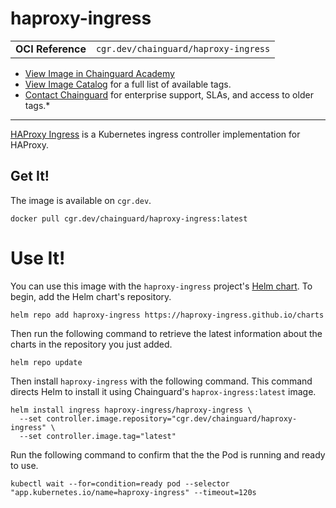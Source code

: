 <!--monopod:start-->
# haproxy-ingress
| | |
| - | - |
| **OCI Reference** | `cgr.dev/chainguard/haproxy-ingress` |


* [View Image in Chainguard Academy](https://edu.chainguard.dev/chainguard/chainguard-images/reference/haproxy-ingress/overview/)
* [View Image Catalog](https://console.enforce.dev/images/catalog) for a full list of available tags.
* [Contact Chainguard](https://www.chainguard.dev/chainguard-images) for enterprise support, SLAs, and access to older tags.*

---
<!--monopod:end-->

<!--overview:start-->
[HAProxy Ingress](https://haproxy-ingress.github.io/) is a Kubernetes ingress controller implementation for HAProxy.
<!--overview:end-->

<!--getting:start-->
## Get It!
The image is available on `cgr.dev`.

```shell
docker pull cgr.dev/chainguard/haproxy-ingress:latest
```
<!--getting:end-->

<!--body:start-->
# Use It!

You can use this image with the `haproxy-ingress` project's [Helm chart](https://artifacthub.io/packages/helm/haproxy-ingress/haproxy-ingress). To begin, add the Helm chart's repository.

```shell
helm repo add haproxy-ingress https://haproxy-ingress.github.io/charts
```

Then run the following command to retrieve the latest information about the charts in the repository you just added.

```shell
helm repo update
```

Then install `haproxy-ingress` with the following command. This command directs Helm to install it using Chainguard's `haprox-ingress:latest` image.

```shell
helm install ingress haproxy-ingress/haproxy-ingress \
  --set controller.image.repository="cgr.dev/chainguard/haproxy-ingress" \
  --set controller.image.tag="latest"
```

Run the following command to confirm that the the Pod is running and ready to use.

```shell
kubectl wait --for=condition=ready pod --selector "app.kubernetes.io/name=haproxy-ingress" --timeout=120s
```
<!--body:end-->
